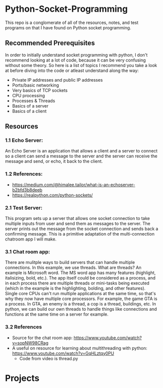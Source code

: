 # Python-Socket-Programming

This repo is a conglomerate of all of the resources, notes, and test programs on that I have found on Python socket programming.

## Recommended Prerequisites

In order to initially understand socket programming with python, I don't recommend looking at a lot of code, because it can be very confusing without some theory. So here is a list of topics I recommend you take a look at before diving into the code or atleast understand along the way:

- Private IP addresses and public IP addresses
- Ports/basic networking
- Very basics of TCP sockets
- CPU processing
- Processes & Threads
- Basics of a server
- Basics of a client

## Resources

### 1.1 Echo Server:

An Echo Server is an application that allows a client and a server to connect so a client can send a message to the server and the server can receive the message and send, or echo, it back to the client.

### 1.2 References:

- https://medium.com/@himalee.tailor/what-is-an-echoserver-b2bfd3b8deeb
- https://realpython.com/python-sockets/

### 2.1 Test Server:

This program sets up a server that allows one socket connection to take multiple inputs from user and send them as messages to the server. The server prints out the message from the socket connection and sends back a confirming message. This is a primitive adaptation of the multi-connection chatroom app I will make. 

### 3.1 Chat room app:
There are mulitple ways to build servers that can handle multiple connections. In this example, we use threads. What are threads? An example is Microsoft word. The MS word app has many features (highlight, italisizing, bold, etc.). The app itself could be considered as a process, and in each process there are multiple threads or mini-tasks being executed (which in the example is the highlighting, bolding, and other features). Single core CPUs can't run multiple applications at the same time, so that's why they now have multiple core processors. For example, the game GTA is a process. In GTA, an enemy is a thread, a cop is a thread, buildings, etc. In python, we can build our own threads to handle things like connections and functions at the same time on a server for example.

### 3.2 References
- Source for the chat room app: https://www.youtube.com/watch?v=sopNW98CRag
- A useful on resource for learning about multithreading with python: https://www.youtube.com/watch?v=GqHLztqy0PU
    - Code from video is thread.py

# Projects



